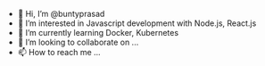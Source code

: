 - 👋 Hi, I’m @buntyprasad
- 👀 I’m interested in Javascript development with Node.js, React.js
- 🌱 I’m currently learning Docker, Kubernetes
- 💞️ I’m looking to collaborate on ...
- 📫 How to reach me ...

<!---
buntyprasad/buntyprasad is a ✨ special ✨ repository because its `README.md` (this file) appears on your GitHub profile.
You can click the Preview link to take a look at your changes.
--->
